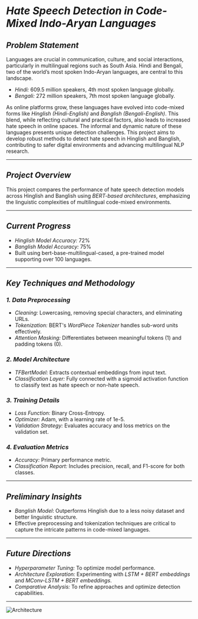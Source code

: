 # *Hate Speech Detection in Code-Mixed Indo-Aryan Languages*

## *Problem Statement*  
Languages are crucial in communication, culture, and social interactions, particularly in multilingual regions such as South Asia. Hindi and Bengali, two of the world’s most spoken Indo-Aryan languages, are central to this landscape.  
- *Hindi:* 609.5 million speakers, 4th most spoken language globally.  
- *Bengali:* 272 million speakers, 7th most spoken language globally.  

As online platforms grow, these languages have evolved into code-mixed forms like *Hinglish (Hindi-English)* and *Banglish (Bengali-English)*. This blend, while reflecting cultural and practical factors, also leads to increased hate speech in online spaces. The informal and dynamic nature of these languages presents unique detection challenges. This project aims to develop robust methods to detect hate speech in Hinglish and Banglish, contributing to safer digital environments and advancing multilingual NLP research.

---

## *Project Overview*  
This project compares the performance of hate speech detection models across Hinglish and Banglish using *BERT-based architectures*, emphasizing the linguistic complexities of multilingual code-mixed environments.  



---

## *Current Progress*  
- *Hinglish Model Accuracy:* 72%  
- *Banglish Model Accuracy:* 75%  
- Built using bert-base-multilingual-cased, a pre-trained model supporting over 100 languages.

---

## *Key Techniques and Methodology*  

### *1. Data Preprocessing*  
- *Cleaning:* Lowercasing, removing special characters, and eliminating URLs.  
- *Tokenization:* BERT's *WordPiece Tokenizer* handles sub-word units effectively.  
- *Attention Masking:* Differentiates between meaningful tokens (1) and padding tokens (0).  

### *2. Model Architecture*  
- *TFBertModel:* Extracts contextual embeddings from input text.  
- *Classification Layer:* Fully connected with a sigmoid activation function to classify text as hate speech or non-hate speech.  

### *3. Training Details*  
- *Loss Function:* Binary Cross-Entropy.  
- *Optimizer:* Adam, with a learning rate of 1e-5.  
- *Validation Strategy:* Evaluates accuracy and loss metrics on the validation set.  

### *4. Evaluation Metrics*  
- *Accuracy:* Primary performance metric.  
- *Classification Report:* Includes precision, recall, and F1-score for both classes.  

---

## *Preliminary Insights*  
- *Banglish Model*: Outperforms Hinglish due to a less noisy dataset and better linguistic structure.  
- Effective preprocessing and tokenization techniques are critical to capture the intricate patterns in code-mixed languages.

---

## *Future Directions*  
- *Hyperparameter Tuning:* To optimize model performance.  
- *Architecture Exploration:* Experimenting with *LSTM + BERT embeddings* and *MConv-LSTM + BERT embeddings*.  
- *Comparative Analysis:* To refine approaches and optimize detection capabilities.  

---



![Architecture](https://github.com/user-attachments/assets/19438379-7f35-4513-9c72-27779bf18858)

